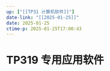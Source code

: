 ```yaml
---
up: ["[[TP31 计算机软件]]"]
date-link: "[[2025-01-25]]"
date: 2025-01-25
ctime-p: 2025-01-25T17:00:43
---
```


# TP319 专用应用软件
